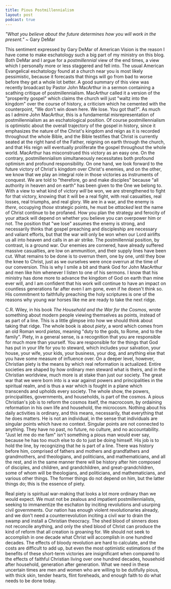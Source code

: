 ```yaml
---
title: Pious Postmillennialism
layout: post
podcast: true
---
```


_"What you believe about the future determines how you will work in the present."_ ~ Gary DeMar

This sentiment expressed by Gary DeMar of American Vision is the reason I have come to make eschatology such a big part of my ministry on this blog. Both DeMar and I argue for a _postmillennial_ view of the end times, a view which I personally more or less staggered and fell into. The usual American Evangelical eschatology found at a church near you is most likely pessimistic, because it forecasts that things will go from bad to worse before they get a whole lot better. A good summary of this view was recently broadcast by Pastor John MacArthur in a sermon containing a scathing critique of postmillennialism. MacArthur called it a version of the "prosperity gospel" which claims the church will just "waltz into the kingdom" over the course of history, a criticism which he cemented with the counterpoint, "We don't win down here. We lose. You got that?". As much as I admire John MacArthur, this is a fundamental misrepresentation of postmillennialism as an eschatological position. Of course postmillennialism is optimistic about the overall trajectory of the gospel in history, since it emphasizes the nature of the Christ's kingdom and reign as it is recorded throughout the whole Bible, and the Bible testifies that Christ is currently seated at the right hand of the Father, reigning on earth through the church, and that His reign will eventually proliferate the gospel throughout the whole world. MacArthur has misconstrued this victory as an easy one. On the contrary, postmillennialism simultaneously necessitates both profound optimism and profound responsibility. On one hand, we look forward to the future victory of Christ's kingdom over Christ's enemies, and on the other, we know that we play an integral role in those victories as instruments of conquest. We are told to "therefore, go and make disciples" because "all authority in heaven and on earth" has been given to the One we belong to. With a view to what kind of victory _will_ be won, we are strengthened to fight for that victory, knowing that it will be a real fight, with real casualties, real losses, real triumphs, and real glory. We are in a war, and the enemy is _there_, occupying _those_ strategic points, he must be _attacked_ lest the name of Christ continue to be profaned. How you plan the strategy and ferocity of your attack will depend on whether you believe you can overpower him or not. The position that "we lose" assumes the enemy is strong, and necessarily thinks that gospel preaching and discipleship are necessary and valiant efforts, but that the war will only be won when our Lord airlifts us all into heaven and calls in an air strike. The postmillennial position, by contrast, is a ground war. Our enemies are cornered, have already suffered massive casualties, are low on ammunition, and their supply lines have been cut. What remains to be done is to overrun them, one by one, until they bow the knee to Christ, just as we ourselves were once overrun at the time of our conversion. This is why I smile a bit and thank God for John MacArthur and men like him whenever I listen to one of his sermons. I know that his ministry has done more to advance the kingdom of God on earth than mine ever will, and I am confident that his work will continue to have an impact on countless generations far after even I am gone, even if he doesn't think so. His commitment to faithfully preaching the holy scriptures is one of the reasons why young war horses like me are ready to take the next ridge.

C.R. Wiley, in his book _The Household and the War for the Cosmos_, wrote something about modern people viewing themselves as points, instead of as part of a line. This is a little glimpse into how we should think about taking that ridge. The whole book is about _piety_, a word which comes from an old Roman word _pietas_, meaning "duty to the gods, to Rome, and to the family". Piety, in a general sense, is a recognition that you are responsible for much more than yourself. You are responsible for the things that God has put in your life for you to steward, which includes your salvation, your house, your wife, your kids, your business, your dog, and anything else that you have some measure of influence over. On a deeper level, however, Christian piety is the means by which real reformation is actualized. Entire societies are shaped by how ordinary men steward what is theirs, and in the Christian worldview, much more is at stake than just our society. The great war that we were born into is a war against powers and principalities in the spiritual realm, and is thus a war which is fought in a plane which transcends and upholds every society. The whole show, the powers, principalities, governments, and households, is part of the cosmos. A pious Christian's job is to reform the cosmos itself, the macrocosm, by ordaining reformation in his own life and household, the microcosm. Nothing about his daily activities is ordinary, and this means, necessarily, that everything that he does matters. He is not an individual, in the sense that individuals are singular points which have no context. Singular points are not connected to anything. They have no past, no future, no culture, and no accountability. "Just let me do me fam" isn't something a pious man would ever say, because he has too much else to do to just be doing himself. His job is to hold the line, by recognizing that he is part of a line. There was history before him, comprised of fathers and mothers and grandfathers and grandmothers, and theologians, and politicians, and mathematicians, and all the rest, and in the same manner there will be history after him composed of disciples, and children, and grandchildren, and great-grandchildren, some of whom will be theologians, and politicians, and mathematicians, and various other things. The former things do not depend on him, but the latter things do; this is the essence of piety.

Real piety is spiritual war-making that looks a lot more ordinary than we would expect. We must not be zealous and impatient postmillennialists, seeking to immanentize the eschaton by inciting revolutions and usurping civil governments. Our nation has enough violent revolutionaries already, and we don't need a counterrevolution inciting a civil war to drain the swamp and install a Christian theocracy. The shed blood of sinners does not reconcile anything, and only the shed blood of Christ can produce the kind of reform that all creation is groaning for. We should not seek to accomplish in one decade what Christ will accomplish in one hundred decades. The effects of bloody revolution are hard to calculate, and the costs are difficult to add up, but even the most optimistic estimations of the benefits of these short-term victories are insignificant when compared to the effects of faithful Christian living over one hundred decades, household after household, generation after generation. What we need in these uncertain times are men and women who are willing to be dutifully pious, with thick skin, tender hearts, flint foreheads, and enough faith to do what needs to be done today.
